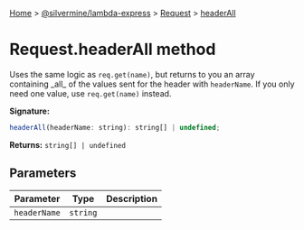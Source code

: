 [Home](./index) &gt; [@silvermine/lambda-express](./lambda-express.md) &gt; [Request](./lambda-express.request.md) &gt; [headerAll](./lambda-express.request.headerall.md)

# Request.headerAll method

Uses the same logic as `req.get(name)`<!-- -->, but returns to you an array containing \_all\_ of the values sent for the header with `headerName`<!-- -->. If you only need one value, use `req.get(name)` instead.

**Signature:**
```javascript
headerAll(headerName: string): string[] | undefined;
```
**Returns:** `string[] | undefined`

## Parameters

|  Parameter | Type | Description |
|  --- | --- | --- |
|  `headerName` | `string` |  |

